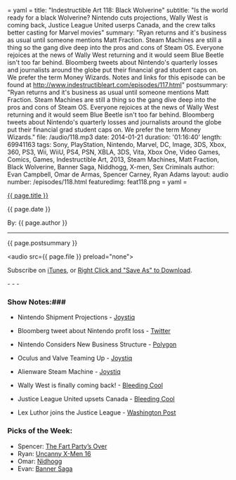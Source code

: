 = yaml =
title: "Indestructible Art 118: Black Wolverine"
subtitle: "Is the world ready for a black Wolverine? Nintendo cuts projections, Wally West is coming back, Justice League United userps Canada, and the crew talks better casting for Marvel movies"
summary: "Ryan returns and it's business as usual until someone mentions Matt Fraction. Steam Machines are still a thing so the gang dive deep into the pros and cons of Steam OS. Everyone rejoices at the news of Wally West  returning and it would seem Blue Beetle isn't too far behind. Bloomberg tweets about Nintendo's quarterly losses and journalists around the globe put their financial grad student caps on. We prefer the term Money Wizards. Notes and links for this episode can be found at http://www.indestructibleart.com/episodes/117.html"
postsummary: "Ryan returns and it's business as usual until someone mentions Matt Fraction. Steam Machines are still a thing so the gang dive deep into the pros and cons of Steam OS. Everyone rejoices at the news of Wally West  returning and it would seem Blue Beetle isn't too far behind. Bloomberg tweets about Nintendo's quarterly losses and journalists around the globe put their financial grad student caps on. We prefer the term Money Wizards."
file: /audio/118.mp3
date: 2014-01-21
duration: '01:16:40'
length: 69941163
tags: Sony, PlayStation, Nintendo, Marvel, DC, Image, 3DS, Xbox, 360, PS3, Wii, WiiU, PS4, PSN, XBLA, 3DS, Vita, Xbox One, Video Games, Comics, Games, Indestructible Art, 2013, Steam Machines, Matt Fraction, Black Wolverine, Banner Saga, Niddhogg, X-men, Sex Criminals
author: Evan Campbell, Omar de Armas, Spencer Carney, Ryan Adams
layout: audio
number: /episodes/118.html
featuredimg: feat118.png
= yaml =

<a href="{{ page.url }}" class='postTitleLink'><p class='postTitle'>{{ page.title }}</p></a>
<p class='postPublished'>{{ page.date }}</p>
<p class='postAuthor'>By: {{ page.author }}</p>
<hr>

<p class='podcastSummary'>{{ page.postsummary }}</p>

<audio src={{ page.file }} preload="none"></audio>
<p class='subLinks'>Subscribe on <a href='http://bit.ly/iapodcast'>iTunes</a>, or <a href={{ page.file }}>Right Click and "Save As" to Download</a>.</p>
- - -

### Show Notes:###
* Nintendo Shipment Projections - [Joystiq](http://www.joystiq.com/2014/01/17/nintendo-revises-forecasts-projects-2-8m-wii-u-shipments-for-fi/)

* Bloomberg tweet about Nintendo profit loss - [Twitter](https://twitter.com/BloombergNews/status/424066327113125888)

* Nintendo Considers New Business Structure - [Polygon](http://www.polygon.com/2014/1/17/5319840/nintendo-considers-new-business-structure-in-wake-of-losses)

* Oculus and Valve Teaming Up - [Joystiq](http://www.joystiq.com/2014/01/17/valve-working-with-oculus-on-vr-no-plans-to-launch-in-house-rig/?ncid=rss_truncated)

* Alienware Steam Machine - [Joystiq](http://www.joystiq.com/2014/01/15/alienware-steam-machine-makes-contact-in-september/)

* Wally West is finally coming back! - [Bleeding Cool](http://www.bleedingcool.com/2014/01/14/wheres-wally-west-not-so-fast-flash-annual-3/)

* Justice League United upsets Canada - [Bleeding Cool](http://www.bleedingcool.com/2014/01/16/justice-league-united-0-makes-the-set-for-dc-comics-in-april-and-brings-along-adam-strange/)

* Lex Luthor joins the Justice League - [Washington Post](http://www.washingtonpost.com/national/in-dcs-justice-league-an-unlikely-leader/2014/01/17/96fe478a-7f3e-11e3-97d3-b9925ce2c57b_story.html)

### Picks of the Week: ###
* Spencer: [The Fart Party’s Over](http://narrative.ly/so-funny-it-hurts/the-fart-party-really-stinks/)
* Ryan: [Uncanny X-Men 16](http://marvel.com/comics/issue/48674/uncanny_x-men_2013_16)
* Omar: [Nidhogg](http://www.nidhogggame.com/)
* Evan: [Banner Saga](http://stoicstudio.com)
